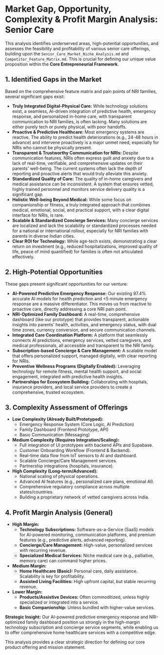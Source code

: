 # Market Gap, Opportunity, Complexity & Profit Margin Analysis: Senior Care

This analysis identifies underserved areas, high-potential opportunities, and assesses the feasibility and profitability of various senior care offerings, building upon the `Senior_Care_Market_Niche_Analysis.md` and `Competitor_Feature_Matrix.md`. This is crucial for defining our unique value proposition within the **Core Entrepreneurial Framework**.

## 1. Identified Gaps in the Market

Based on the comprehensive feature matrix and pain points of NRI families, several significant gaps exist:

*   **Truly Integrated Digital-Physical Care:** While technology solutions exist, a seamless, AI-driven integration of predictive health, emergency response, and personalized in-home care, with transparent communication to NRI families, is often lacking. Many solutions are either purely tech or purely physical, with poor handoffs.
*   **Proactive & Predictive Healthcare:** Most emergency systems are reactive. The ability to predict health deteriorations (e.g., 24-48 hours in advance) and intervene proactively is a major unmet need, especially for NRIs who cannot be physically present.
*   **Transparent & Trustworthy Communication for NRIs:** Despite communication features, NRIs often express guilt and anxiety due to a lack of real-time, verifiable, and comprehensive updates on their parents' well-being. The current systems often lack the depth of reporting and proactive alerts that would truly alleviate this anxiety.
*   **Standardized Quality of Care:** The quality of in-home caregivers and medical assistance can be inconsistent. A system that ensures vetted, highly trained personnel and monitors service delivery quality is a significant gap.
*   **Holistic Well-being Beyond Medical:** While some focus on companionship or fitness, a truly integrated approach that combines medical, emotional, social, and practical support, with a clear digital interface for NRIs, is rare.
*   **Scalable & Standardized Concierge Services:** Many concierge services are localized and lack the scalability or standardized processes needed for a national or international rollout, especially for NRI families with parents in diverse Indian cities.
*   **Clear ROI for Technology:** While age-tech exists, demonstrating a clear return on investment (e.g., reduced hospitalizations, improved quality of life, peace of mind quantified) for families is often not articulated effectively.

## 2. High-Potential Opportunities

These gaps present significant opportunities for our venture:

*   **AI-Powered Predictive Emergency Response:** Our existing 97.4% accurate AI models for health prediction and <5 minute emergency response are a massive differentiator. This moves us from reactive to proactive care, directly addressing a core NRI pain point.
*   **NRI-Optimized Family Dashboard:** A real-time, comprehensive dashboard (like our prototype) that provides transparent, actionable insights into parents' health, activities, and emergency status, with dual time zones, currency conversion, and secure communication channels.
*   **Integrated Care Coordination Platform:** A platform that seamlessly connects AI predictions, emergency services, vetted caregivers, and medical professionals, all accessible and transparent to the NRI family.
*   **Subscription-based Concierge & Care Management:** A scalable model that offers personalized support, managed digitally, with clear reporting for NRIs.
*   **Preventive Wellness Programs (Digitally Enabled):** Leveraging technology for remote fitness, mental health support, and social engagement, integrated with predictive health insights.
*   **Partnerships for Ecosystem Building:** Collaborating with hospitals, insurance providers, and local service providers to create a comprehensive, trusted ecosystem.

## 3. Complexity Assessment of Offerings

*   **Low Complexity (Already Built/Prototyped):**
    *   Emergency Response System (Core Logic, AI Prediction)
    *   Family Dashboard (Frontend Prototype, API)
    *   Basic Communication (Messaging)
*   **Medium Complexity (Requires Integration/Scaling):**
    *   Full integration of UI prototypes with backend APIs and Supabase.
    *   Customer Onboarding Workflow (Frontend & Backend).
    *   Real-time data flow from IoT sensors to AI and dashboard.
    *   Scalable Concierge/Care Management services.
    *   Partnership integrations (hospitals, insurance).
*   **High Complexity (Long-term/Advanced):**
    *   National scaling of physical operations.
    *   Advanced AI features (e.g., personalized care plans, emotional AI).
    *   Comprehensive regulatory compliance across multiple states/countries.
    *   Building a proprietary network of vetted caregivers across India.

## 4. Profit Margin Analysis (General)

*   **High Margin:**
    *   **Technology Subscriptions:** Software-as-a-Service (SaaS) models for AI-powered monitoring, communication platforms, and premium features (e.g., predictive alerts, advanced reporting).
    *   **Concierge/Care Management:** High-value, personalized services with recurring revenue.
    *   **Specialized Medical Services:** Niche medical care (e.g., palliative, memory care) can command higher prices.
*   **Medium Margin:**
    *   **Home Healthcare (Basic):** Personal care, daily assistance. Scalability is key for profitability.
    *   **Assisted Living Facilities:** High upfront capital, but stable recurring revenue.
*   **Lower Margin:**
    *   **Products/Assistive Devices:** Often commoditized, unless highly specialized or integrated into a service.
    *   **Basic Companionship:** Unless bundled with higher-value services.

**Strategic Insight:** Our AI-powered predictive emergency response and NRI-optimized family dashboard position us strongly in the high-margin technology subscription and concierge service segments, while enabling us to offer comprehensive home healthcare services with a competitive edge.

This analysis provides a clear strategic direction for defining our core product offering and mission statement.

